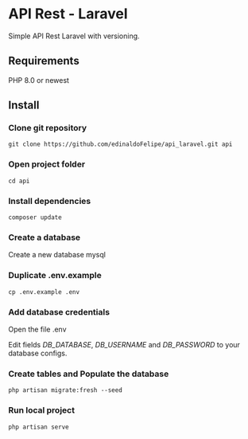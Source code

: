 # API Rest - Laravel
Simple API Rest Laravel with versioning.

## Requirements
PHP 8.0 or newest

## Install
### Clone git repository
```
git clone https://github.com/edinaldoFelipe/api_laravel.git api
```

### Open project folder
```
cd api
```

### Install dependencies
```
composer update
```

### Create a database
Create a new database mysql

### Duplicate .env.example
```
cp .env.example .env
```

### Add database credentials
Open the file .env

Edit fields *DB_DATABASE*, *DB_USERNAME* and *DB_PASSWORD* to your database configs.

### Create tables and Populate the database
```
php artisan migrate:fresh --seed
```

### Run local project
```
php artisan serve
```